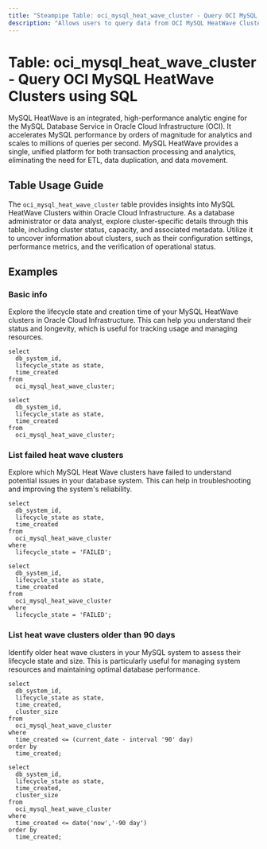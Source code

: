 ```yaml
---
title: "Steampipe Table: oci_mysql_heat_wave_cluster - Query OCI MySQL HeatWave Clusters using SQL"
description: "Allows users to query data from OCI MySQL HeatWave Clusters."
---
```


# Table: oci_mysql_heat_wave_cluster - Query OCI MySQL HeatWave Clusters using SQL

MySQL HeatWave is an integrated, high-performance analytic engine for the MySQL Database Service in Oracle Cloud Infrastructure (OCI). It accelerates MySQL performance by orders of magnitude for analytics and scales to millions of queries per second. MySQL HeatWave provides a single, unified platform for both transaction processing and analytics, eliminating the need for ETL, data duplication, and data movement.

## Table Usage Guide

The `oci_mysql_heat_wave_cluster` table provides insights into MySQL HeatWave Clusters within Oracle Cloud Infrastructure. As a database administrator or data analyst, explore cluster-specific details through this table, including cluster status, capacity, and associated metadata. Utilize it to uncover information about clusters, such as their configuration settings, performance metrics, and the verification of operational status.

## Examples

### Basic info
Explore the lifecycle state and creation time of your MySQL HeatWave clusters in Oracle Cloud Infrastructure. This can help you understand their status and longevity, which is useful for tracking usage and managing resources.

```sql+postgres
select
  db_system_id,
  lifecycle_state as state,
  time_created
from
  oci_mysql_heat_wave_cluster;
```

```sql+sqlite
select
  db_system_id,
  lifecycle_state as state,
  time_created
from
  oci_mysql_heat_wave_cluster;
```

### List failed heat wave clusters
Explore which MySQL Heat Wave clusters have failed to understand potential issues in your database system. This can help in troubleshooting and improving the system's reliability.

```sql+postgres
select
  db_system_id,
  lifecycle_state as state,
  time_created
from
  oci_mysql_heat_wave_cluster
where
  lifecycle_state = 'FAILED';
```

```sql+sqlite
select
  db_system_id,
  lifecycle_state as state,
  time_created
from
  oci_mysql_heat_wave_cluster
where
  lifecycle_state = 'FAILED';
```

### List heat wave clusters older than 90 days
Identify older heat wave clusters in your MySQL system to assess their lifecycle state and size. This is particularly useful for managing system resources and maintaining optimal database performance.

```sql+postgres
select
  db_system_id,
  lifecycle_state as state,
  time_created,
  cluster_size
from
  oci_mysql_heat_wave_cluster
where
  time_created <= (current_date - interval '90' day)
order by
  time_created;
```

```sql+sqlite
select
  db_system_id,
  lifecycle_state as state,
  time_created,
  cluster_size
from
  oci_mysql_heat_wave_cluster
where
  time_created <= date('now','-90 day')
order by
  time_created;
```